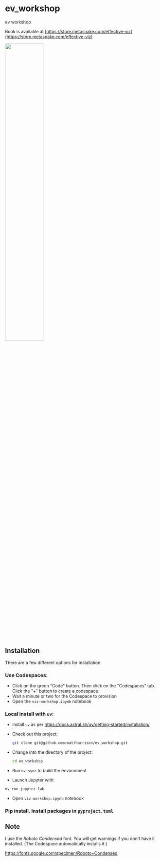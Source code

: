 # ev_workshop
ev workshop

Book is available at [https://store.metasnake.com/effective-viz](https://store.metasnake.com/effective-viz)

<img src='https://store.metasnake.com/content-assets/public/eyJhbGciOiJIUzI1NiJ9.eyJvYmplY3Rfa2V5IjoicmxvMWR6bXhxcTZ3M2JzeWR2aTBsc3F4NmlieSIsImRvbWFpbiI6InN0b3JlLm1ldGFzbmFrZS5jb20ifQ.CIHxa_vjm4kGRXdi5BdDIbkOLIjvKQ1xhpvwKmWsNGs' width="50%">

## Installation

There are a few different options for installation:

### Use Codespaces:

 - Click on the green "Code" button. Then click on the "Codespaces" tab. Click the "+" button to create a codespace. 
 - Wait a minute or two for the Codespace to provision
 - Open the `viz-workshop.ipynb` notebook


### Local install with `uv`:

 - Install `uv` as per https://docs.astral.sh/uv/getting-started/installation/
 - Check out this project:
   
   ```bash
   git clone git@github.com:mattharrison/ev_workshop.git
   
   ```

 - Change into the directory of the project:

   ```bash
   cd ev_workshop
   ```

 - Run `uv sync` to build the environment.

 - Launch Jupyter with:

  ```bash
  uv run jupyter lab
  ```

 - Open `viz-workshop.ipynb` notebook

### Pip install. Install packages in `pyproject.toml`

## Note

I use the *Roboto Condensed* font. You will get warnings if you don't have 
it installed. (The Codespace automatically installs it.)

https://fonts.google.com/specimen/Roboto+Condensed

